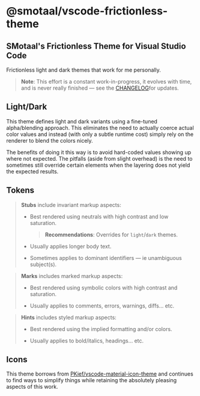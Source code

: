 ﻿<!--prettier-ignore-start-->

# @smotaal/vscode-frictionless-theme
## SMotaal's Frictionless Theme for Visual Studio Code

<!--prettier-ignore-end-->

Frictionless light and dark themes that work for me personally.

> **Note**: This effort is a constant work-in-progress, it evolves with time, and is never really finished — see the [CHANGELOG](./CHANGELOG.md)for updates.

## Light/Dark

This theme defines light and dark variants using a fine-tuned alpha/blending approach. This eliminates the need to actually coerce actual color values and instead (with only a subtle runtime cost) simply rely on the renderer to blend the colors nicely.

The benefits of doing it this way is to avoid hard-coded values showing up where not expected. The pitfalls (aside from slight overhead) is the need to sometimes still override certain elements when the layering does not yield the expected results.

## Tokens

> **Stubs** include invariant markup aspects:
>
> - Best rendered using neutrals with high contrast and low saturation.
>
>   > **Recommendations**: Overrides for `light`/`dark` themes.
>
> - Usually applies longer body text.
>
> - Sometimes applies to dominant identifiers — ie unambiguous subject(s).

> **Marks** includes marked markup aspects:
>
> - Best rendered using symbolic colors with high contrast and saturation.
>
> - Usually applies to comments, errors, warnings, diffs… etc.

> **Hints** includes styled markup aspects:
>
> - Best rendered using the implied formatting and/or colors.
>
> - Usually applies to bold/italics, headings… etc.


## Icons

This theme borrows from [PKief/vscode-material-icon-theme](https://github.com/PKief/vscode-material-icon-theme) and continues to find ways to simplify things while retaining the absolutely pleasing aspects of this work.
